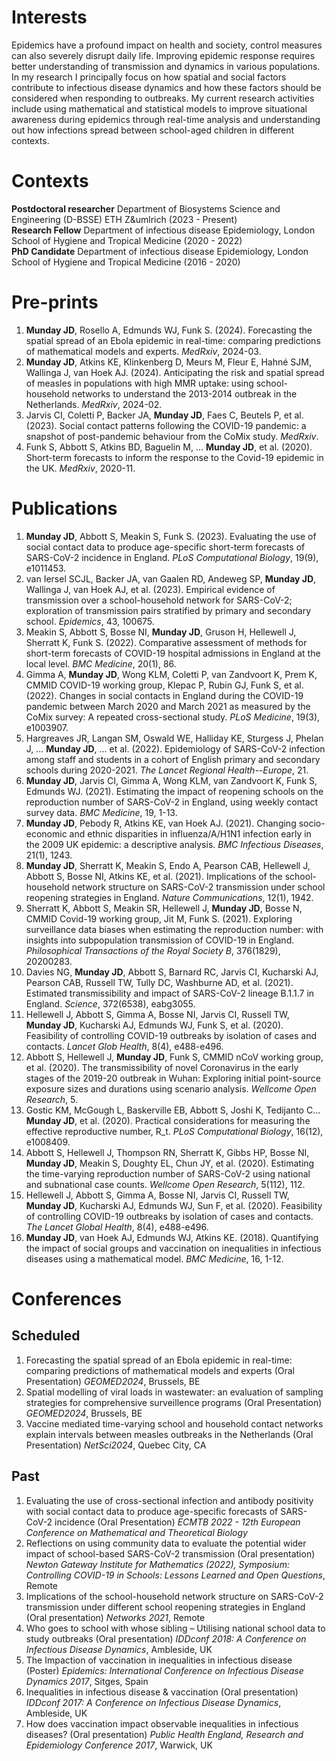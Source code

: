 # Interests 
Epidemics have a profound impact on health and society, control measures can also severely disrupt daily life. Improving epidemic response requires better understanding of transmission and dynamics in various populations. In my research I principally focus on how spatial and social factors contribute to infectious disease dynamics and how these factors should be considered when responding to outbreaks. My current research activities include using mathematical and statistical models to improve situational awareness during epidemics through real-time analysis and understanding out how infections spread between school-aged children in different contexts. 

# Contexts 
**Postdoctoral researcher** Department of Biosystems Science and Engineering (D-BSSE) ETH Z\&umlrich (2023 - Present) \
**Research Fellow** Department of infectious disease Epidemiology, London School of Hygiene and Tropical Medicine (2020 - 2022) \
**PhD Candidate** Department of infectious disease Epidemiology, London School of Hygiene and Tropical Medicine (2016 - 2020)

# Pre-prints
1. **Munday JD**, Rosello A, Edmunds WJ, Funk S. (2024). Forecasting the spatial spread of an Ebola epidemic in real-time: comparing predictions of mathematical models and experts. *MedRxiv*, 2024-03. 
1. **Munday JD**, Atkins KE, Klinkenberg D, Meurs M, Fleur E, Hahné SJM, Wallinga J, van Hoek AJ. (2024). Anticipating the risk and spatial spread of measles in populations with high MMR uptake: using school-household networks to understand the 2013-2014 outbreak in the Netherlands. *MedRxiv*, 2024-02.
1. Jarvis CI, Coletti P, Backer JA, **Munday JD**, Faes C, Beutels P, et al. (2023). Social contact patterns following the COVID-19 pandemic: a snapshot of post-pandemic behaviour from the CoMix study. *MedRxiv*.
1. Funk S, Abbott S, Atkins BD, Baguelin M, ... **Munday JD**,  et al. (2020). Short-term forecasts to inform the response to the Covid-19 epidemic in the UK. *MedRxiv*, 2020-11.

# Publications
1. **Munday JD**, Abbott S, Meakin S, Funk S. (2023). Evaluating the use of social contact data to produce age-specific short-term forecasts of SARS-CoV-2 incidence in England. *PLoS Computational Biology*, 19(9), e1011453.
1. van Iersel SCJL, Backer JA, van Gaalen RD, Andeweg SP, **Munday JD**, Wallinga J, van Hoek AJ, et al. (2023). Empirical evidence of transmission over a school-household network for SARS-CoV-2; exploration of transmission pairs stratified by primary and secondary school. *Epidemics*, 43, 100675.
1. Meakin S, Abbott S, Bosse NI, **Munday JD**, Gruson H, Hellewell J, Sherratt K, Funk S. (2022). Comparative assessment of methods for short-term forecasts of COVID-19 hospital admissions in England at the local level. *BMC Medicine*, 20(1), 86.
1. Gimma A, **Munday JD**, Wong KLM, Coletti P, van Zandvoort K, Prem K, CMMID COVID-19 working group, Klepac P, Rubin GJ, Funk S, et al. (2022). Changes in social contacts in England during the COVID-19 pandemic between March 2020 and March 2021 as measured by the CoMix survey: A repeated cross-sectional study. *PLoS Medicine*, 19(3), e1003907.
1. Hargreaves JR, Langan SM, Oswald WE, Halliday KE, Sturgess J, Phelan J, ... **Munday JD**, ...  et al. (2022). Epidemiology of SARS-CoV-2 infection among staff and students in a cohort of English primary and secondary schools during 2020-2021. *The Lancet Regional Health--Europe*, 21.
1. **Munday JD**, Jarvis CI, Gimma A, Wong KLM, van Zandvoort K, Funk S, Edmunds WJ. (2021). Estimating the impact of reopening schools on the reproduction number of SARS-CoV-2 in England, using weekly contact survey data. *BMC Medicine*, 19, 1-13.
1. **Munday JD**, Pebody R, Atkins KE, van Hoek AJ. (2021). Changing socio-economic and ethnic disparities in influenza/A/H1N1 infection early in the 2009 UK epidemic: a descriptive analysis. *BMC Infectious Diseases*, 21(1), 1243.
1. **Munday JD**, Sherratt K, Meakin S, Endo A, Pearson CAB, Hellewell J, Abbott S, Bosse NI, Atkins KE, et al. (2021). Implications of the school-household network structure on SARS-CoV-2 transmission under school reopening strategies in England. *Nature Communications*, 12(1), 1942.
1. Sherratt K, Abbott S, Meakin SR, Hellewell J, **Munday JD**, Bosse N, CMMID Covid-19 working group, Jit M, Funk S. (2021). Exploring surveillance data biases when estimating the reproduction number: with insights into subpopulation transmission of COVID-19 in England. *Philosophical Transactions of the Royal Society B*, 376(1829), 20200283.
1. Davies NG, **Munday JD**, Abbott S, Barnard RC, Jarvis CI, Kucharski AJ, Pearson CAB, Russell TW, Tully DC, Washburne AD, et al. (2021). Estimated transmissibility and impact of SARS-CoV-2 lineage B.1.1.7 in England. *Science*, 372(6538), eabg3055.
1. Hellewell J, Abbott S, Gimma A, Bosse NI, Jarvis CI, Russell TW, **Munday JD**, Kucharski AJ, Edmunds WJ, Funk S, et al. (2020). Feasibility of controlling COVID-19 outbreaks by isolation of cases and contacts. *Lancet Glob Health*, 8(4), e488-e496.
1. Abbott S, Hellewell J, **Munday JD**, Funk S, CMMID nCoV working group, et al. (2020). The transmissibility of novel Coronavirus in the early stages of the 2019-20 outbreak in Wuhan: Exploring initial point-source exposure sizes and durations using scenario analysis. *Wellcome Open Research*, 5.
1. Gostic KM, McGough L, Baskerville EB, Abbott S, Joshi K, Tedijanto C... **Munday JD**, et al. (2020). Practical considerations for measuring the effective reproductive number, R_t. *PLoS Computational Biology*, 16(12), e1008409.
1. Abbott S, Hellewell J, Thompson RN, Sherratt K, Gibbs HP, Bosse NI, **Munday JD**, Meakin S, Doughty EL, Chun JY, et al. (2020). Estimating the time-varying reproduction number of SARS-CoV-2 using national and subnational case counts. *Wellcome Open Research*, 5(112), 112.
1. Hellewell J, Abbott S, Gimma A, Bosse NI, Jarvis CI, Russell TW, **Munday JD**, Kucharski AJ, Edmunds WJ, Sun F, et al. (2020). Feasibility of controlling COVID-19 outbreaks by isolation of cases and contacts. *The Lancet Global Health*, 8(4), e488-e496.
1. **Munday JD**, van Hoek AJ, Edmunds WJ, Atkins KE. (2018). Quantifying the impact of social groups and vaccination on inequalities in infectious diseases using a mathematical model. *BMC Medicine*, 16, 1-12.

# Conferences

## Scheduled
1. Forecasting the spatial spread of an Ebola epidemic in real-time: comparing predictions of mathematical models and experts (Oral Presentation) *GEOMED2024*, Brussels, BE
1. Spatial modelling of viral loads in wastewater: an evaluation of sampling strategies for comprehensive surveillence programs (Oral Presentation) *GEOMED2024*, Brussels, BE
1. Vaccine mediated time-varying school and household contact networks explain intervals between measles outbreaks in the Netherlands (Oral Presentation) *NetSci2024*, Quebec City, CA

## Past
1. Evaluating the use of cross-sectional infection and antibody positivity with social contact data to produce age-specific forecasts of SARS-CoV-2 incidence (Oral Presentation) *ECMTB 2022 - 12th European Conference on Mathematical and Theoretical Biology* 
1. Reflections on using community data to evaluate the potential wider impact of school-based SARS-CoV-2 transmission (Oral presentation) *Newton Gateway Institute for Mathematics (2022), Symposium: Controlling COVID-19 in Schools: Lessons Learned and Open Questions*, Remote
1. Implications of the school-household network structure on SARS-CoV-2 transmission under different school reopening strategies in England (Oral presentation) *Networks 2021*, Remote 
1. Who goes to school with whose sibling – Utilising national school data to study outbreaks (Oral presentation) *IDDconf 2018: A Conference on Infectious Disease Dynamics*, Ambleside, UK
1. The Impaction of vaccination in inequalities in infectious disease (Poster) *Epidemics: International Conference on Infectious Disease Dynamics 2017*, Sitges, Spain
1. Inequalities in infectious disease & vaccination (Oral presentation) *IDDconf 2017: A Conference on Infectious Disease Dynamics*, Ambleside, UK
1. How does vaccination impact observable inequalities in infectious diseases? (Oral presentation) *Public Health England, Research and Epidemiology Conference 2017*, Warwick, UK






